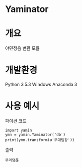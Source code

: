 Yaminator
=============
# 개요
야민정음 변환 모듈
# 개발환경
Python 3.5.3
Windows Anaconda 3
# 사용 예시
파이썬 코드

	import yamin
	ymn = yamin.Yaminator('db')
	print(ymn.transform(u'무대팀장'))

출력

	무머덤튽